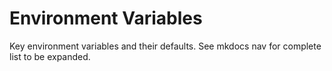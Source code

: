 # Environment Variables

Key environment variables and their defaults. See mkdocs nav for complete list to be expanded.

